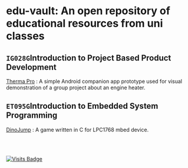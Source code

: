 # edu-vault: An open repository of educational resources from uni classes

## `IG028G`Introduction to Project Based Product Development

[Therma Pro](/RESOURCES/IG028G-therma-pro-app)
: A simple Android companion app prototype used for visual demonstration of a group project about an engine heater.

## `ET095G`Introduction to Embedded System Programming

[DinoJump](/RESOURCES/ET095G-project)
: A game written in C for LPC1768 mbed device.


<br>
<br>

[![Visits Badge](https://badges.pufler.dev/visits/bl4ckswordsman/edu-vault/)](https://github.com/bl4ckswordsman/edu-vault/)
